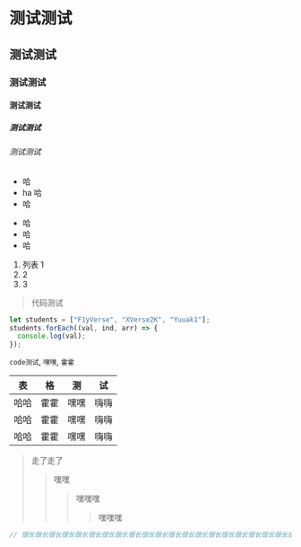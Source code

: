 # 测试测试

## 测试测试

### 测试测试

#### 测试测试

##### 测试测试

###### 测试测试

- 哈
- ha 哈
- 哈

* 哈
* 哈
* 哈

1. 列表 1
2. 2
3. 3

> 代码测试

```js
let students = ["F1yVerse", "XVerse2K", "Yuuak1"];
students.forEach((val, ind, arr) => {
  console.log(val);
});
```

`code测试`, `嘿嘿`, `霍霍`

| 表   | 格   | 测   | 试   |
| ---- | ---- | ---- | ---- |
| 哈哈 | 霍霍 | 嘿嘿 | 嗨嗨 |
| 哈哈 | 霍霍 | 嘿嘿 | 嗨嗨 |
| 哈哈 | 霍霍 | 嘿嘿 | 嗨嗨 |

> 走了走了
>
> > 嘿嘿
> >
> > > 嘿嘿嘿
> > >
> > > > 嘿嘿嘿

```js
// 很长很长很长很长很长很长很长很长很长很长很长很长很长很长很长很长很长很长很长很长很长很长很长很长很长很长很长很长很长很长很长很长很长很长很长很长很长很长很长很长很长很长很长很长很长很长很长很长很长很长很长很长很长很长很长很长很长很长很长很长很长很长很长很长很长很长很长很长很长很长很长很长很长很长很长很长很长很长很长很长很长很长很长很长很长很长很长很长很长很长很长很长很长很长很长很长很长很长很长很长很长很长很长很长很长很长很长很长很长很长很长很长很长很长很长很长很长很长很长很长很长很长很长很长很长很长很长很长很长很长很长很长很长很长很长很长很长很长很长很长很长很长很长很长很长很长很长很长很长很长很长很长很长很长很长很长很长很长很长很长很长很长很长很长很长很长很长很长很长很长很长很长很长很长很长很长很长很长很长很长很长很长很长很长很长很长很长很长很长很长很长很长很长很长很长很长很长很长很长很长很长很长很长很长很长很长很长很长很长很长很长很长很长很长很长很长很长很长很长很长很长很长很长很长很长很长很长很长很长很长很长很长很长很长很长很长很长很长很长很长很长很长很长很长很长很长很长很长很长很长很长很长很长很长很长很长很长很长很长很长很长很长很长很长很长很长很长很长很长很长很长很长很长很长很长很长很长很长很长很长很长很长很长很长很长很长很长很长很长很长很长很长很长很长很长很长很长很长很长很长很长很长很长很长很长很长很长很长很长很长很长很长很长很长很长很长很长很长很长很长很长很长很长很长很长很长很长很长很长很长很长很长很长的注释
```
